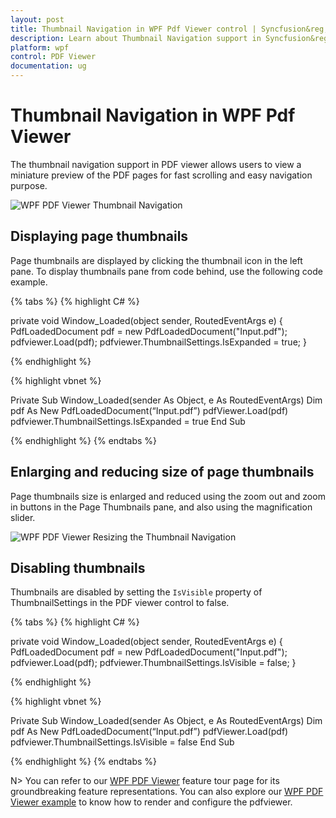 ```yaml
---
layout: post
title: Thumbnail Navigation in WPF Pdf Viewer control | Syncfusion&reg;
description: Learn about Thumbnail Navigation support in Syncfusion&reg; Essential Studio&reg; WPF Pdf Viewer control, its elements and more.
platform: wpf
control: PDF Viewer
documentation: ug
---
```


# Thumbnail Navigation in WPF Pdf Viewer

The thumbnail navigation support in PDF viewer allows users to view a miniature preview of the PDF pages for fast scrolling and easy navigation purpose.

![WPF PDF Viewer Thumbnail Navigation](Thumbnail_images\wpf-pdf-viewer-thumbnail-navigation.png)

## Displaying page thumbnails

Page thumbnails are displayed by clicking the thumbnail icon in the left pane. To display thumbnails pane from code behind,  use the following code example.

{% tabs %}
{% highlight C# %}

private void Window_Loaded(object sender, RoutedEventArgs e)
{
	PdfLoadedDocument pdf = new PdfLoadedDocument("Input.pdf");
    pdfviewer.Load(pdf);
  	pdfviewer.ThumbnailSettings.IsExpanded = true;
}

{% endhighlight %}


{% highlight vbnet %}

Private Sub Window_Loaded(sender As Object, e As RoutedEventArgs)
    Dim pdf As New PdfLoadedDocument(“Input.pdf”)
    pdfViewer.Load(pdf)
	pdfviewer.ThumbnailSettings.IsExpanded = true
End Sub

{% endhighlight %}
{% endtabs %}

## Enlarging and reducing size of page thumbnails 

Page thumbnails size is enlarged and reduced using the zoom out and zoom in buttons in the Page Thumbnails pane, and also using the magnification slider. 

![WPF PDF Viewer Resizing the Thumbnail Navigation](Thumbnail_images\wpf-pdf-viewer-resizing-the-thumbnail-navigation.png)

## Disabling thumbnails 

Thumbnails are disabled by setting the `IsVisible` property of ThumbnailSettings in the PDF viewer control to false.

{% tabs %}
{% highlight C# %}

private void Window_Loaded(object sender, RoutedEventArgs e)
{
	PdfLoadedDocument pdf = new PdfLoadedDocument("Input.pdf");
    pdfviewer.Load(pdf);
  	pdfviewer.ThumbnailSettings.IsVisible = false;
}

{% endhighlight %}


{% highlight vbnet %}

Private Sub Window_Loaded(sender As Object, e As RoutedEventArgs)
    Dim pdf As New PdfLoadedDocument(“Input.pdf”)
    pdfViewer.Load(pdf)
	pdfviewer.ThumbnailSettings.IsVisible = false
End Sub

{% endhighlight %}
{% endtabs %}


N> You can refer to our [WPF PDF Viewer](https://www.syncfusion.com/wpf-controls/pdf-viewer) feature tour page for its groundbreaking feature representations. You can also explore our [WPF PDF Viewer example](https://github.com/syncfusion/wpf-demos) to know how to render and configure the pdfviewer.